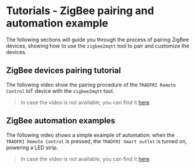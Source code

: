 # Tutorials - ZigBee pairing and automation example

The following sections will guide you through the process of pairing ZigBee devices, showing how to use the `zigbee2mqtt` tool to pair and customize the devices.

## ZigBee devices pairing tutorial

The following video show the pairing procedure of the `TRADFRI Remote Control` IoT device with the `zigbee2mqtt` tool.

> In case the video is not available, you can find it [here](./assets/videos/zigbee-pairing-demo.mp4).

## ZigBee automation examples

The following video shows a simple example of automation: when the `TRADFRI Remote Control` is pressed, the `TRADFRI Smart outlet` is turned on, powering a LED strip.

> In case the video is not available, you can find it [here](./assets/videos/ha-automation-demo.mp4).
